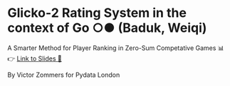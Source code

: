 # Glicko-2 Rating System in the context of Go ○● (Baduk, Weiqi)
A Smarter Method for Player Ranking in Zero-Sum Competative Games 📊  
👉 [Link to Slides 🔗](https://viczommers.github.io/Glicko2-Ratings-Go/)  

By Victor Zommers for Pydata London
